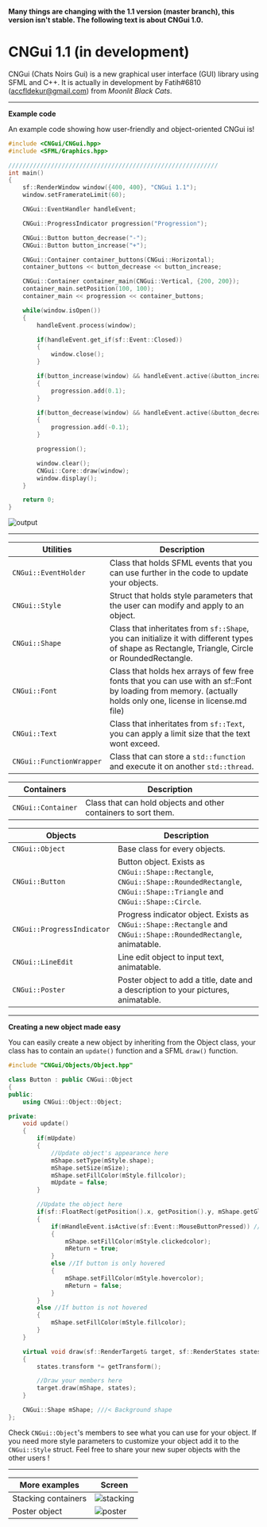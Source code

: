 **Many things are changing with the 1.1 version (master branch), this version isn't stable.
The following text is about CNGui 1.0.**

# CNGui 1.1 (in development)

CNGui (Chats Noirs Gui) is a new graphical user interface (GUI) library using SFML and C++.
It is actually in development by Fatih#6810 (accfldekur@gmail.com) from *Moonlit Black Cats*.

***
**Example code**

An example code showing how user-friendly and object-oriented CNGui is!

```cpp
#include <CNGui/CNGui.hpp>
#include <SFML/Graphics.hpp>

///////////////////////////////////////////////////////////
int main()
{
    sf::RenderWindow window({400, 400}, "CNGui 1.1");
    window.setFramerateLimit(60);

    CNGui::EventHandler handleEvent;

    CNGui::ProgressIndicator progression("Progression");

    CNGui::Button button_decrease("-");
    CNGui::Button button_increase("+");

    CNGui::Container container_buttons(CNGui::Horizontal);
    container_buttons << button_decrease << button_increase;

    CNGui::Container container_main(CNGui::Vertical, {200, 200});
    container_main.setPosition(100, 100);
    container_main << progression << container_buttons;

    while(window.isOpen())
    {
        handleEvent.process(window);

        if(handleEvent.get_if(sf::Event::Closed))
        {
            window.close();
        }

        if(button_increase(window) && handleEvent.active(&button_increase, "click"))
        {
            progression.add(0.1);
        }

        if(button_decrease(window) && handleEvent.active(&button_decrease, "click"))
        {
            progression.add(-0.1);
        }

        progression();

        window.clear();
        CNGui::Core::draw(window);
        window.display();
    }

    return 0;
}
```

![output](https://cdn.discordapp.com/attachments/375019222004137985/652184319657508911/cngui-getting-started.gif)

***
Utilities | Description
------- | -----------
`CNGui::EventHolder` | Class that holds SFML events that you can use further in the code to update your objects.
`CNGui::Style` | Struct that holds style parameters that the user can modify and apply to an object.
`CNGui::Shape` | Class that inheritates from `sf::Shape`, you can initialize it with different types of shape as Rectangle, Triangle, Circle or RoundedRectangle.
`CNGui::Font` | Class that holds hex arrays of few free fonts that you can use with an sf::Font by loading from memory. (actually holds only one, license in license.md file)
`CNGui::Text` | Class that inheritates from `sf::Text`, you can apply a limit size that the text wont exceed.
`CNGui::FunctionWrapper` | Class that can store a `std::function` and execute it on another `std::thread`.

Containers | Description
------- | -----------
`CNGui::Container` | Class that can hold objects and other containers to sort them.

Objects | Description
------- | -----------
`CNGui::Object` | Base class for every objects.
`CNGui::Button` | Button object. Exists as `CNGui::Shape::Rectangle`, `CNGui::Shape::RoundedRectangle`, `CNGui::Shape::Triangle` and `CNGui::Shape::Circle`.
`CNGui::ProgressIndicator` | Progress indicator object. Exists as `CNGui::Shape::Rectangle` and `CNGui::Shape::RoundedRectangle`, animatable.
`CNGui::LineEdit` | Line edit object to input text, animatable.
`CNGui::Poster` | Poster object to add a title, date and a description to your pictures, animatable.

***
**Creating a new object made easy**

You can easily create a new object by inheriting from the Object class, your class has to contain an `update()` function and a SFML `draw()` function.

```cpp
#include "CNGui/Objects/Object.hpp"

class Button : public CNGui::Object
{
public:
    using CNGui::Object::Object;

private:
    void update()
    {
        if(mUpdate)
        {
            //Update object's appearance here
            mShape.setType(mStyle.shape);
            mShape.setSize(mSize);
            mShape.setFillColor(mStyle.fillcolor);
            mUpdate = false;
        }

        //Update the object here
        if(sf::FloatRect(getPosition().x, getPosition().y, mShape.getGlobalBounds().width, mShape.getGlobalBounds().height).contains(mMouse)) //If button is hovered
        {
            if(mHandleEvent.isActive(sf::Event::MouseButtonPressed)) //If button is clicked
            {
                mShape.setFillColor(mStyle.clickedcolor);
                mReturn = true;
            }
            else //If button is only hovered
            {
                mShape.setFillColor(mStyle.hovercolor);
                mReturn = false;
            }
        }
        else //If button is not hovered
        {
            mShape.setFillColor(mStyle.fillcolor);
        }
    }

    virtual void draw(sf::RenderTarget& target, sf::RenderStates states) const
    {
        states.transform *= getTransform();

        //Draw your members here
        target.draw(mShape, states);
    }

    CNGui::Shape mShape; ///< Background shape
};
```

Check `CNGui::Object`'s members to see what you can use for your object. If you need more style parameters to customize your object add it to the `CNGui::Style` struct.
Feel free to share your new super objects with the other users !

***
More examples | Screen
------------- | ------
Stacking containers | ![stacking](https://media.discordapp.net/attachments/468477582761918465/491665422438105088/containerstacking.PNG?width=378&height=300)
Poster object | ![poster](https://cdn.discordapp.com/attachments/414535658410082341/526071702614966272/poster.gif)

